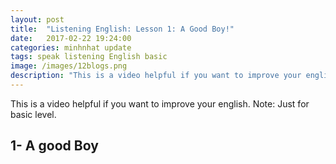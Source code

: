 ```yaml
---
layout: post
title:  "Listening English: Lesson 1: A Good Boy!"
date:   2017-02-22 19:24:00
categories: minhnhat update
tags: speak listening English basic
image: /images/12blogs.png
description: "This is a video helpful if you want to improve your english. Note: Just for basic level."
---
```

This is a video helpful if you want to improve your english. Note: Just for basic level.

## 1- A good Boy

<audio src="/assets/music/AGoodBoy.mp3" preload="auto" />

